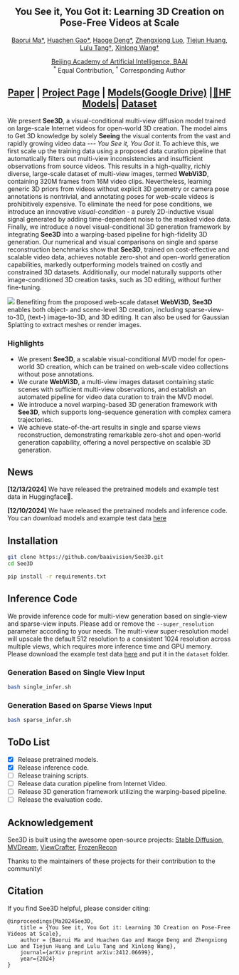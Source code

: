 <div align='center'>
<!-- <img src="assets/logo.jpg" alt="logo" style="zoom:0.5%;" /> -->

<h2>You See it, You Got it: Learning 3D Creation on Pose-Free Videos at Scale</h2>

[Baorui Ma*](https://mabaorui.github.io), [Huachen Gao*](https://gaohchen.github.io/), [Haoge Deng*](https://github.com/Bitterdhg/), [Zhengxiong Luo](https://greatlog.github.io/), [Tiejun Huang](https://scholar.google.com/citations?user=knvEK4AAAAAJ&hl=en), [Lulu Tang†](https://scholar.google.com/citations?authuser=1&user=o2fG4xUAAAAJ), [Xinlong Wang†](https://www.xloong.wang/)

[Beijing Academy of Artificial Intelligence, BAAI](https://www.baai.ac.cn/english.html)<br>
<sup>*</sup> Equal Contribution, <sup>†</sup> Corresponding Author

## [Paper](https://arxiv.org/abs/2412.06699/) | [Project Page](https://vision.baai.ac.cn/see3d/) | [Models(Google Drive)](https://drive.google.com/drive/folders/1uz4NtAtYYiV53dYlJ_I78fVzqxUBk-Fb?usp=sharing/) |[🤗HF Models](https://huggingface.co/bruiiii/See3D/)| [Dataset]()

</div>
We present <strong>See3D</strong>, a visual-conditional multi-view diffusion model trained on large-scale Internet videos for open-world 3D creation. The model aims to </strong>Get</strong> 3D knowledge by solely <strong>Seeing</strong> the visual contents from the vast and rapidly growing video data --- <em>You See it, You Got it</em>. To achieve this, we first scale up the training data using a proposed data curation pipeline that automatically filters out multi-view inconsistencies and insufficient observations from source videos. This results in a high-quality, richly diverse, large-scale dataset of multi-view images, termed <strong>WebVi3D</strong>, containing 320M frames from 16M video clips. Nevertheless, learning generic 3D priors from videos without explicit 3D geometry or camera pose annotations is nontrivial, and annotating poses for web-scale videos is prohibitively expensive. To eliminate the need for pose conditions, we introduce an innovative <em>visual-condition</em> - a purely 2D-inductive visual signal generated by adding time-dependent noise to the masked video data. Finally, we introduce a novel visual-conditional 3D generation framework by integrating <strong>See3D</strong> into a warping-based pipeline for high-fidelity 3D generation. Our numerical and visual comparisons on single and sparse reconstruction benchmarks show that <strong>See3D</strong>, trained on cost-effective and scalable video data, achieves notable zero-shot and open-world generation capabilities, markedly outperforming models trained on costly and constrained 3D datasets. Additionally, our model naturally supports other image-conditioned 3D creation tasks, such as 3D editing, without further fine-tuning.

![](assets/teaser.jpg)
Benefiting from the proposed web-scale dataset **WebVi3D**, **See3D** enables both object- and scene-level 3D creation, including sparse-view-to-3D, (text-) image-to-3D, and 3D editing. It can also be used for Gaussian Splatting to extract meshes or render images.

### Highlights

- We present **See3D**, a scalable visual-conditional MVD model for open-world 3D creation, which can be trained on web-scale video collections without pose annotations.
- We curate **WebVi3D**, a multi-view images dataset containing static scenes with sufficient multi-view observations, and establish an automated pipeline for video data curation to train the MVD model.
- We introduce a novel warping-based 3D generation framework with **See3D**, which supports long-sequence generation with complex camera trajectories.
- We achieve state-of-the-art results in single and sparse views reconstruction, demonstrating remarkable zero-shot and open-world generation capability, offering a novel perspective on scalable 3D generation.

## News
**[12/13/2024]**
We have released the pretrained models and example test data in Huggingface🤗.

**[12/10/2024]**
We have released the pretrained models and inference code. You can download models and example test data [here](https://drive.google.com/drive/folders/1uz4NtAtYYiV53dYlJ_I78fVzqxUBk-Fb?usp=sharing/)

## Installation
```sh
git clone https://github.com/baaivision/See3D.git
cd See3D

pip install -r requirements.txt
```

## Inference Code
We provide inference code for multi-view generation based on single-view and sparse-view inputs. Please add or remove the `--super_resolution` parameter according to your needs. The multi-view super-resolution model will upscale the default 512 resolution to a consistent 1024 resolution across multiple views, which requires more inference time and GPU memory. Please download the example test data [here](https://drive.google.com/drive/folders/1uz4NtAtYYiV53dYlJ_I78fVzqxUBk-Fb?usp=sharing/) and put it in the `dataset` folder.
### Generation Based on Single View Input
```sh
bash single_infer.sh
```
### Generation Based on Sparse Views Input
```sh
bash sparse_infer.sh
```

## ToDo List
- [x] Release pretrained models.
- [x] Release inference code.
- [ ] Release training scripts.
- [ ] Release data curation pipeline from Internet Video.
- [ ] Release 3D generation framework utilizing the warping-based pipeline.
- [ ] Release the evaluation code.

## Acknowledgement

See3D is built using the awesome open-source projects: [Stable Diffusion](https://github.com/Stability-AI/stablediffusion), [MVDream](https://github.com/bytedance/MVDream), [ViewCrafter](https://github.com/Drexubery/ViewCrafter/tree/main), [FrozenRecon](https://github.com/aim-uofa/FrozenRecon)

Thanks to the maintainers of these projects for their contribution to the community!

## Citation

If you find See3D helpful, please consider citing:

```
@inproceedings{Ma2024See3D,
    title = {You See it, You Got it: Learning 3D Creation on Pose-Free Videos at Scale},
    author = {Baorui Ma and Huachen Gao and Haoge Deng and Zhengxiong Luo and Tiejun Huang and Lulu Tang and Xinlong Wang},
    journal={arXiv preprint arXiv:2412.06699},
    year={2024}
}
```  
